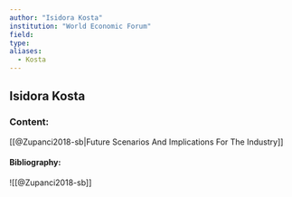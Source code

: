 ```yaml
---
author: "Isidora Kosta"
institution: "World Economic Forum"
field:
type:
aliases:
  - Kosta
---
```


## Isidora Kosta

### Content:
[[@Zupanci2018-sb|Future Scenarios And Implications For The Industry]]

#### Bibliography:

![[@Zupanci2018-sb]]